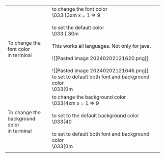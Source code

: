 
|                                                    |                                                                                                                                                                                                                                                                                                                 |
| -------------------------------------------------- | --------------------------------------------------------------------------------------------------------------------------------------------------------------------------------------------------------------------------------------------------------------------------------------------------------------- |
| To change the <br>font color <br>in terminal       | to change the font color<br>\033 [3xm   x = 1 => 9<br><br>to set the default color<br>\033 [ 30m<br><br>This works all languages. Not only for java.<br><br>![[Pasted image 20240202121620.png]]<br><br>![[Pasted image 20240202121646.png]]<br>to set to default both font and background color<br>\033[0m<br> |
| To change the <br>background color <br>in terminal | to change the background color<br>\033[4xm   x = 1 => 9<br><br>to set to the default background color<br>\033[40<br><br>to set to default both font and background color<br>\033[0m                                                                                                                             |
|                                                    |                                                                                                                                                                                                                                                                                                                 |
